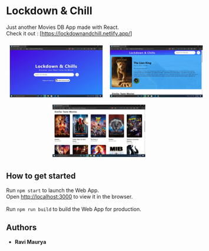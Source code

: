 # Lockdown & Chill

Just another Movies DB App made with React.<br/>
Check it out : [https://lockdownandchill.netlify.app/]

<div style="display : flex;">
    <img src="./assets/ss1.jpg" style="width : 50%; height : auto; margin: 10px;">
    <img src="./assets/ss2.jpg" style="width : 50%; height : auto; margin: 10px;">
</div>
<div style="display : flex; justify-content: center;">
    <img src="./assets/ss3.jpg" style="width : 50%; height : auto; margin: 10px;">
</div>


## How to get started

Run `npm start` to launch the Web App.<br/>
Open [http://localhost:3000](http://localhost:3000) to view it in the browser.
<br/> <br/>
Run `npm run build` to build the Web App for production.<br/>

## Authors

- **Ravi Maurya**